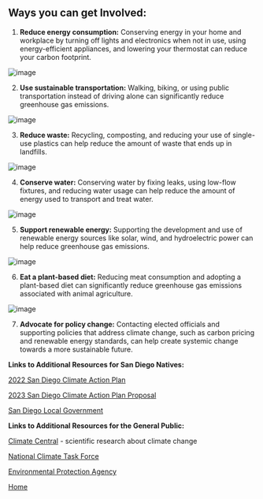 ## Ways you can get Involved:
1) **Reduce energy consumption:** Conserving energy in your home and workplace by turning off lights and electronics when not in use, using energy-efficient appliances, and lowering your thermostat can reduce your carbon footprint.

![image](https://user-images.githubusercontent.com/122491210/225200001-662fb548-b472-4cf8-bca6-3828ba35ec31.png)

2) **Use sustainable transportation:** Walking, biking, or using public transportation instead of driving alone can significantly reduce greenhouse gas emissions.

![image](https://user-images.githubusercontent.com/122491210/225199959-f4f9df31-67be-46f7-8c27-d3636e38f0f2.png)

3) **Reduce waste:** Recycling, composting, and reducing your use of single-use plastics can help reduce the amount of waste that ends up in landfills.

![image](https://user-images.githubusercontent.com/122491210/225200047-beffc569-71b4-4311-bef5-246c450fe331.png)

4) **Conserve water:** Conserving water by fixing leaks, using low-flow fixtures, and reducing water usage can help reduce the amount of energy used to transport and treat water.

![image](https://user-images.githubusercontent.com/122491210/225200380-1c1dca03-5243-4cad-9ab0-45d116fe3047.png)

5) **Support renewable energy:** Supporting the development and use of renewable energy sources like solar, wind, and hydroelectric power can help reduce greenhouse gas emissions.

![image](https://user-images.githubusercontent.com/122491210/225198071-f6aedd43-0f9e-4e61-bd34-92b8e88bece9.png)

6) **Eat a plant-based diet:** Reducing meat consumption and adopting a plant-based diet can significantly reduce greenhouse gas emissions associated with animal agriculture.

![image](https://user-images.githubusercontent.com/122491210/225199840-9aaf309f-498d-4e61-af09-8311b44a19b2.png)

7) **Advocate for policy change:** Contacting elected officials and supporting policies that address climate change, such as carbon pricing and renewable energy standards, can help create systemic change towards a more sustainable future.

**Links to Additional Resources for San Diego Natives:**

[2022 San Diego Climate Action Plan](https://www.sandiego.gov/sustainability/climate-action-plan)

[2023 San Diego Climate Action Plan Proposal](https://www.sandiego.gov/sites/default/files/2023-3-3_climate_action_implementation_plan.pdf)

[San Diego Local Government](https://www.sandiego.gov/)

**Links to Additional Resources for the General Public:**

[Climate Central](https://legacy.climatecentral.org/) - scientific research about climate change

[National Climate Task Force](https://www.whitehouse.gov/climate/)

[Environmental Protection Agency](https://www.epa.gov/)

[Home](https://anl059.github.io/syn1-climate-change/index.html)
